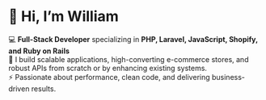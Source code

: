# 👋 Hi, I’m William

💻 **Full-Stack Developer** specializing in **PHP, Laravel, JavaScript, Shopify, and Ruby on Rails**  
🚀 I build scalable applications, high-converting e-commerce stores, and robust APIs from scratch or by enhancing existing systems.  
⚡ Passionate about performance, clean code, and delivering business-driven results.

